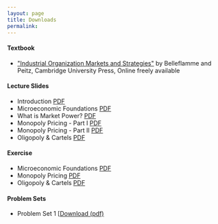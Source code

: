 ```yaml
---
layout: page
title: Downloads
permalink: 
---
```


#### Textbook

- ["Industrial Organization Markets and Strategies"](https://www.cambridge.org/highereducation/books/industrial-organization/69870638F433E49AA6B20D24E3C9453E#contents)  by Belleflamme and Peitz, Cambridge University Press, Online freely available


#### Lecture Slides

- Introduction [PDF](https://drive.google.com/file/d/1RvYu0ra1g1AdbY-7JU7b7aySffiJI043/view?usp=sharing)
- Microeconomic Foundations [PDF](https://drive.google.com/file/d/1oXqYbEXJPjAA9bTtMCHroRIZ_6WcQ-7T/view?usp=sharing)
- What is Market Power? [PDF](https://drive.google.com/file/d/1nzcTWumzy6lSqPJqbMiiiixCQCpjWdl9/view?usp=sharing)
- Monopoly Pricing - Part I [PDF](https://vle.york.ac.uk/bbcswebdav/pid-3797518-dt-content-rid-10427151_2/xid-10427151_2) 
- Monopoly Pricing - Part II [PDF](https://drive.google.com/open?id=1UtBZ5Mh7GmNneX9oositnyawif8c5QVi&authuser=peter.wagner%40york.ac.uk&usp=drive_fs) 
-  Oligopoly & Cartels [PDF]()



#### Exercise
- Microeconomic Foundations [PDF](https://drive.google.com/file/d/1teYrPqMMTB_fvxWQr_9j_E2DR9QAEB8P/view?usp=sharing)
- Monopoly Pricing [PDF](https://drive.google.com/open?id=1teYrPqMMTB_fvxWQr_9j_E2DR9QAEB8P&authuser=peter.wagner%40york.ac.uk&usp=drive_fs)
- Oligopoly & Cartels [PDF]()



#### Problem Sets

- Problem Set 1 [[Download (pdf)](https://drive.google.com/uc?export=download&id=1SeTSwED0jVzKSH0eYwg3exo7-8QiJ84H)